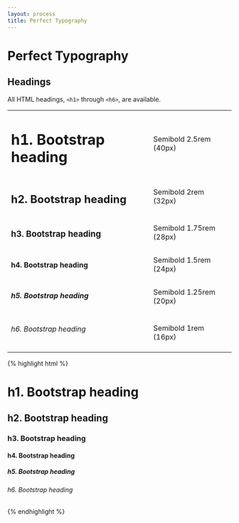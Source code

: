 ```yaml
---
layout: process
title: Perfect Typography
---
```


# Perfect Typography

## Headings

All HTML headings, `<h1>` through `<h6>`, are available.

<div class="bd-example bd-example-type">
  <table class="table">
    <tbody>
    <tr>
      <td><h1>h1. Bootstrap heading</h1></td>
      <td class="type-info">Semibold 2.5rem (40px)</td>
    </tr>
    <tr>
      <td><h2>h2. Bootstrap heading</h2></td>
      <td class="type-info">Semibold 2rem (32px)</td>
    </tr>
    <tr>
      <td><h3>h3. Bootstrap heading</h3></td>
      <td class="type-info">Semibold 1.75rem (28px)</td>
    </tr>
    <tr>
      <td><h4>h4. Bootstrap heading</h4></td>
      <td class="type-info">Semibold 1.5rem (24px)</td>
    </tr>
    <tr>
      <td><h5>h5. Bootstrap heading</h5></td>
      <td class="type-info">Semibold 1.25rem (20px)</td>
    </tr>
    <tr>
      <td><h6>h6. Bootstrap heading</h6></td>
      <td class="type-info">Semibold 1rem (16px)</td>
    </tr>
    </tbody>
  </table>
</div>

{% highlight html %}
<h1>h1. Bootstrap heading</h1>
<h2>h2. Bootstrap heading</h2>
<h3>h3. Bootstrap heading</h3>
<h4>h4. Bootstrap heading</h4>
<h5>h5. Bootstrap heading</h5>
<h6>h6. Bootstrap heading</h6>
{% endhighlight %}
